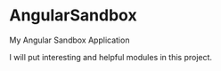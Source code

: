 # AngularSandbox
My Angular Sandbox Application

I will put interesting and helpful modules in this project.
